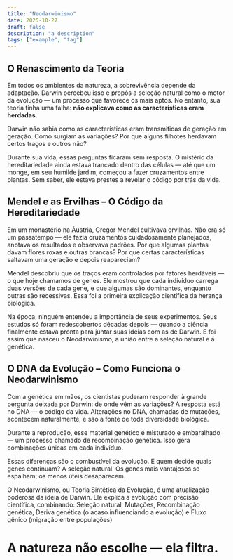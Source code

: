 ```yaml
---
title: "Neodarwinismo"
date: 2025-10-27
draft: false
description: "a description"
tags: ["example", "tag"]
---
```

## O Renascimento da Teoria
Em todos os ambientes da natureza, a sobrevivência depende da adaptação. Darwin percebeu isso e propôs a seleção natural como o motor da evolução — um processo que favorece os mais aptos. No entanto, sua teoria tinha uma falha: **não explicava como as características eram herdadas**.

Darwin não sabia como as características eram transmitidas de geração em geração. Como surgiam as variações? Por que alguns filhotes herdavam certos traços e outros não?

Durante sua vida, essas perguntas ficaram sem resposta. O mistério da hereditariedade ainda estava trancado dentro das células — até que um monge, em seu humilde jardim, começou a fazer cruzamentos entre plantas. Sem saber, ele estava prestes a revelar o código por trás da vida.

## Mendel e as Ervilhas – O Código da Hereditariedade

Em um monastério na Áustria, Gregor Mendel cultivava ervilhas. Não era só um passatempo — ele fazia cruzamentos cuidadosamente planejados, anotava os resultados e observava padrões. Por que algumas plantas davam flores roxas e outras brancas? Por que certas características saltavam uma geração e depois reapareciam?

Mendel descobriu que os traços eram controlados por fatores herdáveis — o que hoje chamamos de genes. Ele mostrou que cada indivíduo carrega duas versões de cada gene, e que algumas são dominantes, enquanto outras são recessivas. Essa foi a primeira explicação científica da herança biológica.

Na época, ninguém entendeu a importância de seus experimentos. Seus estudos só foram redescobertos décadas depois — quando a ciência finalmente estava pronta para juntar suas ideias com as de Darwin. E foi assim que nasceu o Neodarwinismo, a união entre a seleção natural e a genética.

## O DNA da Evolução – Como Funciona o Neodarwinismo

Com a genética em mãos, os cientistas puderam responder à grande pergunta deixada por Darwin: de onde vêm as variações? A resposta está no DNA — o código da vida. Alterações no DNA, chamadas de mutações, acontecem naturalmente, e são a fonte de toda diversidade biológica.

Durante a reprodução, esse material genético é misturado e embaralhado — um processo chamado de recombinação genética. Isso gera combinações únicas em cada indivíduo.

Essas diferenças são o combustível da evolução. E quem decide quais genes continuam? A seleção natural. Os genes mais vantajosos se espalham; os menos úteis desaparecem.

O Neodarwinismo, ou Teoria Sintética da Evolução, é uma atualização poderosa da ideia de Darwin. Ele explica a evolução com precisão científica, combinando: Seleção natural, Mutações, Recombinação genética, Deriva genética (o acaso influenciando a evolução) e Fluxo gênico (migração entre populações)

# A natureza não escolhe — ela filtra.

